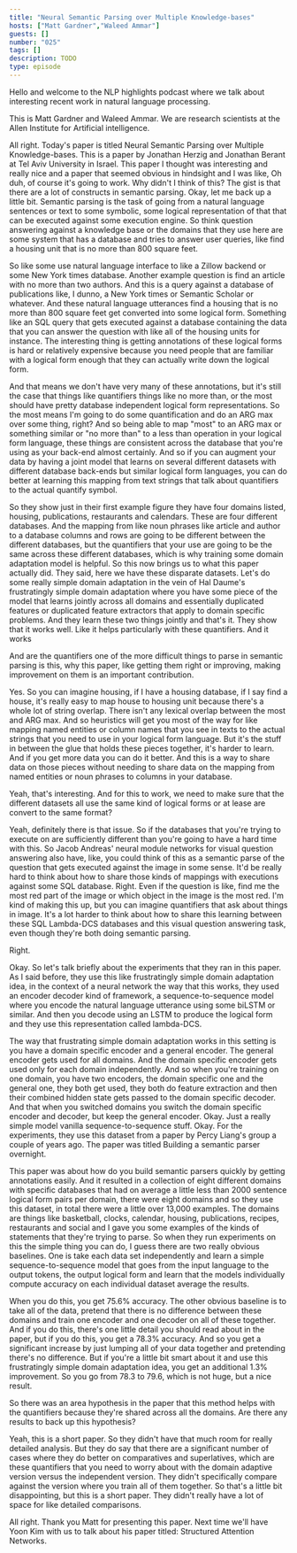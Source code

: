 ```yaml
---
title: "Neural Semantic Parsing over Multiple Knowledge-bases"
hosts: ["Matt Gardner","Waleed Ammar"]
guests: []
number: "025"
tags: []
description: TODO
type: episode
---
```


<Turn speaker="Matt Gardner" timestamp="00:00">

Hello and welcome to the NLP highlights podcast where we talk about interesting recent work in
natural language processing.

</Turn>


<Turn speaker="Waleed Ammar" timestamp="00:06">

This is Matt Gardner and Waleed Ammar. We are research scientists at the Allen Institute for
Artificial intelligence.

</Turn>


<Turn speaker="Matt Gardner" timestamp="00:11">

All right. Today's paper is titled Neural Semantic Parsing over Multiple Knowledge-bases. This is a
paper by Jonathan Herzig and Jonathan Berant at Tel Aviv University in Israel. This paper I thought
was interesting and really nice and a paper that seemed obvious in hindsight and I was like, Oh duh,
of course it's going to work. Why didn't I think of this? The gist is that there are a lot of
constructs in semantic parsing. Okay, let me back up a little bit. Semantic parsing is the task of
going from a natural language sentences or text to some symbolic, some logical representation of
that that can be executed against some execution engine. So think question answering against a
knowledge base or the domains that they use here are some system that has a database and tries to
answer user queries, like find a housing unit that is no more than 800 square feet.

</Turn>


<Turn speaker="Matt Gardner" timestamp="01:07">

So like some use natural language interface to like a Zillow backend or some New York times
database. Another example question is find an article with no more than two authors. And this is a
query against a database of publications like, I dunno, a New York times or Semantic Scholar or
whatever. And these natural language utterances find a housing that is no more than 800 square feet
get converted into some logical form. Something like an SQL query that gets executed against a
database containing the data that you can answer the question with like all of the housing units for
instance. The interesting thing is getting annotations of these logical forms is hard or relatively
expensive because you need people that are familiar with a logical form enough that they can
actually write down the logical form.

</Turn>


<Turn speaker="Matt Gardner" timestamp="02:02">

And that means we don't have very many of these annotations, but it's still the case that things
like quantifiers things like no more than, or the most should have pretty database independent
logical form representations. So the most means I'm going to do some quantification and do an ARG
max over some thing, right? And so being able to map "most" to an ARG max or something similar or
"no more than" to a less than operation in your logical form language, these things are consistent
across the database that you're using as your back-end almost certainly. And so if you can augment
your data by having a joint model that learns on several different datasets with different database
back-ends but similar logical form languages, you can do better at learning this mapping from text
strings that talk about quantifiers to the actual quantify symbol.

</Turn>


<Turn speaker="Matt Gardner" timestamp="03:05">

So they show just in their first example figure they have four domains listed, housing,
publications, restaurants and calendars. These are four different databases. And the mapping from
like noun phrases like article and author to a database columns and rows are going to be different
between the different databases, but the quantifiers that your use are going to be the same across
these different databases, which is why training some domain adaptation model is helpful. So this
now brings us to what this paper actually did. They said, here we have these disparate datasets.
Let's do some really simple domain adaptation in the vein of Hal Daume's frustratingly simple domain
adaptation where you have some piece of the model that learns jointly across all domains and
essentially duplicated features or duplicated feature extractors that apply to domain specific
problems. And they learn these two things jointly and that's it. They show that it works well. Like
it helps particularly with these quantifiers. And it works

</Turn>


<Turn speaker="Waleed Ammar" timestamp="04:17">

And are the quantifiers one of the more difficult things to parse in semantic parsing is this, why
this paper, like getting them right or improving, making improvement on them is an important
contribution.

</Turn>


<Turn speaker="Matt Gardner" timestamp="04:30">

Yes. So you can imagine housing, if I have a housing database, if I say find a house, it's really
easy to map house to housing unit because there's a whole lot of string overlap. There isn't any
lexical overlap between the most and ARG max. And so heuristics will get you most of the way for
like mapping named entities or column names that you see in texts to the actual strings that you
need to use in your logical form language. But it's the stuff in between the glue that holds these
pieces together, it's harder to learn. And if you get more data you can do it better. And this is a
way to share data on those pieces without needing to share data on the mapping from named entities
or noun phrases to columns in your database.

</Turn>


<Turn speaker="Waleed Ammar" timestamp="05:17">

Yeah, that's interesting. And for this to work, we need to make sure that the different datasets all
use the same kind of logical forms or at lease are convert to the same format?

</Turn>


<Turn speaker="Matt Gardner" timestamp="05:29">

Yeah, definitely there is that issue. So if the databases that you're trying to execute on are
sufficiently different than you're going to have a hard time with this. So Jacob Andreas' neural
module networks for visual question answering also have, like, you could think of this as a semantic
parse of the question that gets executed against the image in some sense. It'd be really hard to
think about how to share those kinds of mappings with executions against some SQL database. Right.
Even if the question is like, find me the most red part of the image or which object in the image is
the most red. I'm kind of making this up, but you can imagine quantifiers that ask about things in
image. It's a lot harder to think about how to share this learning between these SQL Lambda-DCS
databases and this visual question answering task, even though they're both doing semantic parsing.

</Turn>


<Turn speaker="Waleed Ammar" timestamp="06:31">

Right.

</Turn>


<Turn speaker="Matt Gardner" timestamp="06:32">

Okay. So let's talk briefly about the experiments that they ran in this paper. As I said before,
they use this like frustratingly simple domain adaptation idea, in the context of a neural network
the way that this works, they used an encoder decoder kind of framework, a sequence-to-sequence
model where you encode the natural language utterance using some biLSTM or similar. And then you
decode using an LSTM to produce the logical form and they use this representation called lambda-DCS.

</Turn>


<Turn speaker="Matt Gardner" timestamp="07:08">

The way that frustrating simple domain adaptation works in this setting is you have a domain
specific encoder and a general encoder. The general encoder gets used for all domains. And the
domain specific encoder gets used only for each domain independently. And so when you're training on
one domain, you have two encoders, the domain specific one and the general one, they both get used,
they both do feature extraction and then their combined hidden state gets passed to the domain
specific decoder. And that when you switched domains you switch the domain specific encoder and
decoder, but keep the general encoder. Okay. Just a really simple model vanilla sequence-to-sequence
stuff. Okay. For the experiments, they use this dataset from a paper by Percy Liang's group a couple
of years ago. The paper was titled Building a semantic parser overnight.

</Turn>


<Turn speaker="Matt Gardner" timestamp="08:07">

This paper was about how do you build semantic parsers quickly by getting annotations easily. And it
resulted in a collection of eight different domains with specific databases that had on average a
little less than 2000 sentence logical form pairs per domain, there were eight domains and so they
use this dataset, in total there were a little over 13,000 examples. The domains are things like
basketball, clocks, calendar, housing, publications, recipes, restaurants and social and I gave you
some examples of the kinds of statements that they're trying to parse. So when they run experiments
on this the simple thing you can do, I guess there are two really obvious baselines. One is take
each data set independently and learn a simple sequence-to-sequence model that goes from the input
language to the output tokens, the output logical form and learn that the models individually
compute accuracy on each individual dataset average the results.

</Turn>


<Turn speaker="Matt Gardner" timestamp="09:13">

When you do this, you get 75.6% accuracy. The other obvious baseline is to take all of the data,
pretend that there is no difference between these domains and train one encoder and one decoder on
all of these together. And if you do this, there's one little detail you should read about in the
paper, but if you do this, you get a 78.3% accuracy. And so you get a significant increase by just
lumping all of your data together and pretending there's no difference. But if you're a little bit
smart about it and use this frustratingly simple domain adaptation idea, you get an additional 1.3%
improvement. So you go from 78.3 to 79.6, which is not huge, but a nice result.

</Turn>


<Turn speaker="Waleed Ammar" timestamp="10:00">

So there was an area hypothesis in the paper that this method helps with the quantifiers because
they're shared across all the domains. Are there any results to back up this hypothesis?

</Turn>


<Turn speaker="Matt Gardner" timestamp="10:14">

Yeah, this is a short paper. So they didn't have that much room for really detailed analysis. But
they do say that there are a significant number of cases where they do better on comparatives and
superlatives, which are these quantifiers that you need to worry about with the domain adaptive
version versus the independent version. They didn't specifically compare against the version where
you train all of them together. So that's a little bit disappointing, but this is a short paper.
They didn't really have a lot of space for like detailed comparisons.

</Turn>


<Turn speaker="Waleed Ammar" timestamp="10:48">

All right. Thank you Matt for presenting this paper. Next time we'll have Yoon Kim with us to talk
about his paper titled: Structured Attention Networks.

</Turn>
